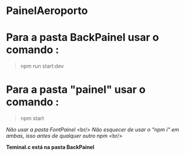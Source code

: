 # PainelAeroporto

# Para a pasta BackPainel usar o comando :
> npm run start:dev

# Para a pasta "painel" usar o comando :
> npm start




*Não usar a pasta FontPainel*  \<br/>
*Não esquecer de usar o "npm i" em ambas, isso antes de qualquer outro npm*  \<br/>

**Teminal.c está na pasta BackPainel**

